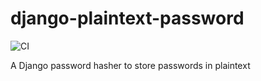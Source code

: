 # django-plaintext-password

![CI](https://github.com/RealOrangeOne/django-plaintext-password/workflows/CI/badge.svg)

A Django password hasher to store passwords in plaintext
